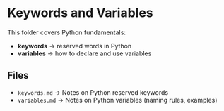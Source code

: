 # Keywords and Variables

This folder covers Python fundamentals:
- **keywords** → reserved words in Python  
- **variables** → how to declare and use variables  

## Files
- `keywords.md` → Notes on Python reserved keywords  
- `variables.md` → Notes on Python variables (naming rules, examples)